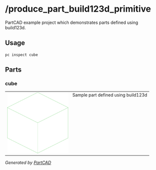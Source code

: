 # /produce_part_build123d_primitive

PartCAD example project which demonstrates parts defined using build123d.

## Usage
```shell
pc inspect cube
```


## Parts

### cube
<table><tr>
<td valign=top><img src="./cube.svg" width="200" height="200"></td>
<td valign=top>Sample part defined using build123d</td>
</tr></table>

*Generated by [PartCAD](https://partcad.org/)*

